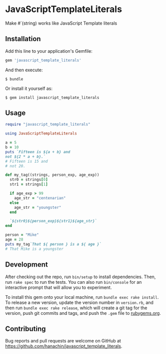 # JavaScriptTemplateLiterals

Make #\`(string) works like JavaScript Template literals

## Installation

Add this line to your application's Gemfile:

```ruby
gem 'javascript_template_literals'
```

And then execute:

    $ bundle

Or install it yourself as:

    $ gem install javascript_template_literals

## Usage

```rb
require "javascript_template_literals"

using JavaScriptTemplateLiterals

a = 5
b = 10
puts `Fifteen is ${a + b} and
not ${2 * a + b}.`
# Fifteen is 15 and
# not 20.

def my_tag((strings, person_exp, age_exp))
  str0 = strings[0]
  str1 = strings[1]

  if age_exp > 99
    age_str = "centenarian"
  else
    age_str = "youngster"
  end

  `${str0}${person_exp}${str1}${age_str}`
end

person = "Mike"
age = 28
puts my_tag`That ${ person } is a ${ age }`
# That Mike is a youngster
```

## Development

After checking out the repo, run `bin/setup` to install dependencies. Then, run `rake spec` to run the tests. You can also run `bin/console` for an interactive prompt that will allow you to experiment.

To install this gem onto your local machine, run `bundle exec rake install`. To release a new version, update the version number in `version.rb`, and then run `bundle exec rake release`, which will create a git tag for the version, push git commits and tags, and push the `.gem` file to [rubygems.org](https://rubygems.org).

## Contributing

Bug reports and pull requests are welcome on GitHub at https://github.com/hanachin/javascript_template_literals.

